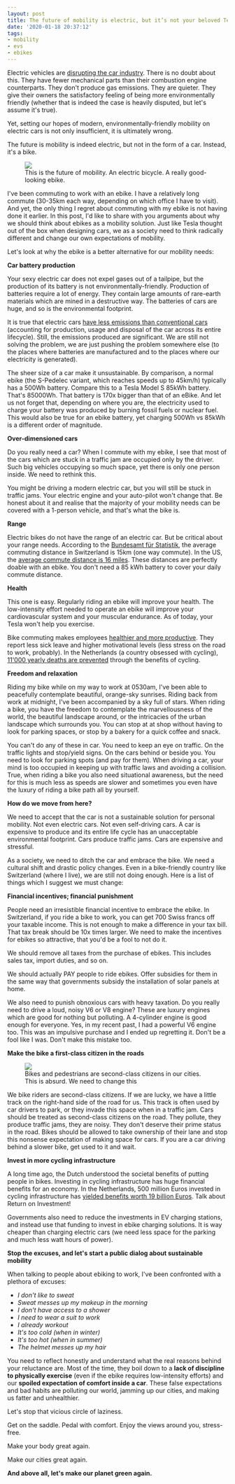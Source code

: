 ```yaml
---
layout: post
title: The future of mobility is electric, but it’s not your beloved Tesla
date: '2020-01-18 20:37:12'
tags:
- mobility
- evs
- ebikes
---
```


Electric vehicles are [disrupting the car industry](https://money.usnews.com/investing/news/articles/2020-01-13/more-than-400-000-german-jobs-at-risk-in-switch-to-electric-cars-handelsblatt). There is no doubt about this. They have fewer mechanical parts than their combustion engine counterparts. They don't produce gas emissions. They are quieter. They give their owners the satisfactory feeling of being more environmentally friendly (whether that is indeed the case is heavily disputed, but let's assume it's true).

Yet, setting our hopes of modern, environmentally-friendly mobility on electric cars is not only insufficient, it is ultimately wrong.

The future is mobility is indeed electric, but not in the form of a car. Instead, it's a bike.

<figure class="kg-card kg-image-card kg-card-hascaption"><img src="/content/images/2020/01/2B42B955-2D81-4A6B-A7DB-0CBFFE5D604F.jpeg" class="kg-image"><figcaption>This is the future of mobility. An electric bicycle. A really good-looking ebike.</figcaption></figure>

I've been commuting to work with an ebike. I have a relatively long commute (30-35km each way, depending on which office I have to visit). And yet, the only thing I regret about commuting with my ebike is not having done it earlier. In this post, I'd like to share with you arguments about why we should think about ebikes as a mobility solution. Just like Tesla thought out of the box when designing cars, we as a society need to think radically different and change our own expectations of mobility.

Let's look at why the ebike is a better alternative for our mobility needs:

**Car battery production**

Your sexy electric car does not expel gases out of a tailpipe, but the production of its battery is not environmentally-friendly. Production of batteries require a lot of energy. They contain large amounts of rare-earth materials which are mined in a destructive way. The batteries of cars are huge, and so is the environmental footprint.

It is true that electric cars [have less emissions than conventional cars](https://www.ucsusa.org/resources/cleaner-cars-cradle-grave#.Vv0_OhIrKRt) (accounting for production, usage and disposal of the car across its entire lifecycle). Still, the emissions produced are significant. We are still not solving the problem, we are just pushing the problem somewhere else (to the places where batteries are manufactured and to the places where our electricity is generated).

The sheer size of a car make it unsustainable. By comparison, a normal ebike (the S-Pedelec variant, which reaches speeds up to 45km/h) typically has a 500Wh battery. Compare this to a Tesla Model S 85kWh battery. That's 85000Wh. That battery is 170x bigger than that of an eBike. And let us not forget that, depending on where you are, the electricity used to charge your battery was produced by burning fossil fuels or nuclear fuel. This would also be true for an ebike battery, yet charging 500Wh vs 85kWh is a different order of magnitude.

**Over-dimensioned cars**

Do you really need a car? When I commute with my ebike, I see that most of the cars which are stuck in a traffic jam are occupied only by the driver. Such big vehicles occupying so much space, yet there is only one person inside. We need to rethink this.

You might be driving a modern electric car, but you will still be stuck in traffic jams. Your electric engine and your auto-pilot won't change that. Be honest about it and realise that the majority of your mobility needs can be covered with a 1-person vehicle, and that's what the bike is.

**Range**

Electric bikes do not have the range of an electric car. But be critical about your range needs. According to the [Bundesamt für Statistik](https://www.bfs.admin.ch/bfs/de/home/statistiken/mobilitaet-verkehr/personenverkehr/pendlermobilitaet.html), the average commuting distance in Switzerland is 15km (one way commute). In the US, the [average commute distance is 16 miles](https://itstillruns.com/far-americans-drive-work-average-7446397.html). These distances are perfectly doable with an ebike. You don't need a 85 kWh battery to cover your daily commute distance.

**Health**

This one is easy. Regularly riding an ebike will improve your health. The low-intensity effort needed to operate an ebike will improve your cardiovascular system and your muscular endurance. As of today, your Tesla won't help you exercise.

Bike commuting makes employees [healthier and more productive](https://www.smartcitiesdive.com/ex/sustainablecitiescollective/7-reasons-fund-bicycle-infrastructure/268971/). They report less sick leave and higher motivational levels (less stress on the road to work, probably). In the Netherlands (a country obsessed with cycling), [11'000 yearly deaths are prevented](https://ecf.com/news-and-events/news/how-dutch-love-cycling-benefitting-nation) through the benefits of cycling.

**Freedom and relaxation**

Riding my bike while on my way to work at 0530am, I've been able to peacefully contemplate beautiful, orange-sky sunrises. Riding back from work at midnight, I've been accompanied by a sky full of stars. When riding a bike, you have the freedom to contemplate the marvellousness of the world, the beautiful landscape around, or the intricacies of the urban landscape which surrounds you. You can stop at at shop without having to look for parking spaces, or stop by a bakery for a quick coffee and snack.

You can't do any of these in car. You need to keep an eye on traffic. On the traffic lights and stop/yield signs. On the cars behind or beside you. You need to look for parking spots (and pay for them). When driving a car, your mind is too occupied in keeping up with traffic laws and avoiding a collision. True, when riding a bike you also need situational awareness, but the need for this is much less as speeds are slower and sometimes you even have the luxury of riding a bike path all by yourself.

**How do we move from here?**

We need to accept that the car is not a sustainable solution for personal mobility. Not even electric cars. Not even self-driving cars. A car is expensive to produce and its entire life cycle has an unacceptable environmental footprint. Cars produce traffic jams. Cars are expensive and stressful.

As a society, we need to ditch the car and embrace the bike. We need a cultural shift and drastic policy changes. Even in a bike-friendly country like Switzerland (where I live), we are still not doing enough. Here is a list of things which I suggest we must change:

**Financial incentives; financial punishment**

People need an irresistible financial incentive to embrace the ebike. In Switzerland, if you ride a bike to work, you can get 700 Swiss francs off your taxable income. This is not enough to make a difference in your tax bill. That tax break should be 10x times larger. We need to make the incentives for ebikes so attractive, that you'd be a fool to not do it.

We should remove all taxes from the purchase of ebikes. This includes sales tax, import duties, and so on.

We should actually PAY people to ride ebikes. Offer subsidies for them in the same way that governments subsidy the installation of solar panels at home.

We also need to punish obnoxious cars with heavy taxation. Do you really need to drive a loud, noisy V6 or V8 engine? These are luxury engines which are good for nothing but polluting. A 4-cylinder engine is good enough for everyone. Yes, in my recent past, I had a powerful V6 engine too. This was an impulsive purchase and I ended up regretting it. Don't be a fool like I was. Don't make this mistake too.

**Make the bike a first-class citizen in the roads**

<figure class="kg-card kg-image-card kg-card-hascaption"><img src="/content/images/2020/01/15300C60-834C-4504-863C-3DBDA3DC7717.jpeg" class="kg-image"><figcaption>Bikes and pedestrians are second-class citizens in our cities. This is absurd. We need to change this</figcaption></figure>

We bike riders are second-class citizens. If we are lucky, we have a little track on the right-hand side of the road for us. This track is often used by car drivers to park, or they invade this space when in a traffic jam. Cars should be treated as second-class citizens on the road. They pollute, they produce traffic jams, they are noisy. They don't deserve their prime status in the road. Bikes should be allowed to take ownership of their lane and stop this nonsense expectation of making space for cars. If you are a car driving behind a slower bike, get used to it and wait.

**Invest in more cycling infrastructure**

A long time ago, the Dutch understood the societal benefits of putting people in bikes. Investing in cycling infrastructure has huge financial benefits for an economy. In the Netherlands, 500 million Euros invested in cycling infrastructure has [yielded benefits worth 19 billion Euros](https://www.researchgate.net/publication/280316427_Dutch_Cycling_Quantifying_the_Health_and_Related_Economic_Benefits). Talk about Return on Investment!

Governments also need to reduce the investments in EV charging stations, and instead use that funding to invest in ebike charging solutions. It is way cheaper than charging electric cars (we need less space for the parking and much less watt hours of power).

**Stop the excuses, and let's start a public dialog about sustainable mobility**

When talking to people about ebiking to work, I've been confronted with a plethora of excuses:

- _I don't like to sweat_
- _Sweat messes up my makeup in the morning_
- _I don't have access to a shower_
- _I need to wear a suit to work_
- _I already workout_
- _It's too cold (when in winter)_
- _It's too hot (when in summer)_
- _The helmet messes up my hair_

You need to reflect honestly and understand what the real reasons behind your reluctance are. Most of the time, they boil down to a **lack of discipline to physically exercise** (even if the ebike requires low-intensity efforts) and our **spoiled expectation of comfort inside a car**. These false expectations and bad habits are polluting our world, jamming up our cities, and making us fatter and unhealthier.

Let's stop that vicious circle of laziness.

Get on the saddle. Pedal with comfort. Enjoy the views around you, stress-free.

Make your body great again.

Make our cities great again.

**And above all, let's make our planet green again.**

